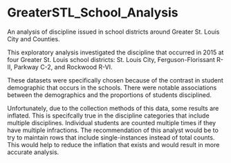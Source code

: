 # GreaterSTL_School_Analysis
An analysis of discipline issued in school districts around Greater St. Louis City and Counties.

This exploratory analysis investigated the discipline that occurred in 2015 at four Greater St. Louis school districts: St. Louis City, Ferguson-Florissant R-II, Parkway C-2, and Rockwood R-VI. 

These datasets were specifically chosen because of the contrast in student demographic that occurs in the schools. There were notable associations between the demographics and the proportions of students disciplined. 

Unfortunately, due to the collection methods of this data, some results are inflated. This is specifcally true in the discipline categories that include multiple disciplines. Individual students are counted multiple times if they have multiple infractions. The recommendation of this analyst would be to try to maintain rows that include single-instances instead of total counts. This would help to reduce the inflation that exists and would result in more accurate analysis. 
